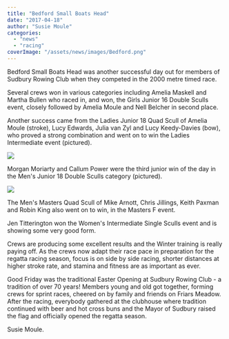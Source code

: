 ```yaml
---
title: "Bedford Small Boats Head"
date: "2017-04-18"
author: "Susie Moule"
categories: 
  - "news"
  - "racing"
coverImage: "/assets/news/images/Bedford.png"
---
```


Bedford Small Boats Head was another successful day out for members of Sudbury Rowing Club when they competed in the 2000 metre timed race.

Several crews won in various categories including Amelia Maskell and Martha Bullen who raced in, and won, the Girls Junior 16 Double Sculls event, closely followed by Amelia Moule and Nell Belcher in second place.

Another success came from the Ladies Junior 18 Quad Scull of Amelia Moule (stroke), Lucy Edwards, Julia van Zyl and Lucy Keedy-Davies (bow), who proved a strong combination and went on to win the Ladies Intermediate event (pictured).

[![](/assets/news/images/Junior-Quad.jpeg)](http://sudburyrowingclub.org.uk/wp-content/uploads/2017/04/Junior-Quad.jpeg)

Morgan Moriarty and Callum Power were the third junior win of the day in the Men's Junior 18 Double Sculls category (pictured).

[![](/assets/news/images/Callum-and-Morgan.jpeg)](http://sudburyrowingclub.org.uk/wp-content/uploads/2017/04/Callum-and-Morgan.jpeg)

The Men's Masters Quad Scull of Mike Arnott, Chris Jillings, Keith Paxman and Robin King also went on to win, in the Masters F event.

Jen Titterington won the Women's Intermediate Single Sculls event and is showing some very good form.

Crews are producing some excellent results and the Winter training is really paying off. As the crews now adapt their race pace in preparation for the regatta racing season, focus is on side by side racing, shorter distances at higher stroke rate, and stamina and fitness are as important as ever.

Good Friday was the traditional Easter Opening at Sudbury Rowing Club - a tradition of over 70 years! Members young and old got together, forming crews for sprint races, cheered on by family and friends on Friars Meadow. After the racing, everybody gathered at the clubhouse where tradition continued with beer and hot cross buns and the Mayor of Sudbury raised the flag and officially opened the regatta season.

Susie Moule.
